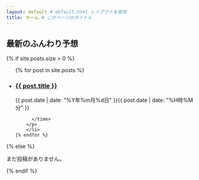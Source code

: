 ```yaml
---
layout: default # default.html レイアウトを使用
title: ホーム # このページのタイトル
---
```


## 最新のふんわり予想

{% if site.posts.size > 0 %}
  <ul class="post-list">
    {% for post in site.posts %}
      <li>
        <h3>
          <a href="{{ post.url | relative_url }}">
            {{ post.title }}
          </a>
        </h3>
        <p class="post-meta">
          <time datetime="{{ post.date | date_to_xmlschema }}">
            {{ post.date | date: "%Y年%m月%d日" }}{{ post.date | date: "%H時%M分" }}

          </time>
        </p>
        </li>
    {% endfor %}
  </ul>
{% else %}
  <p>まだ投稿がありません。</p>
{% endif %}
